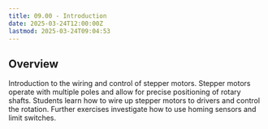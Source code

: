 ```yaml
---
title: 09.00 - Introduction
date: 2025-03-24T12:00:00Z
lastmod: 2025-03-24T09:04:53
---
```


## Overview

Introduction to the wiring and control of stepper motors. Stepper motors operate with multiple poles and allow for precise positioning of rotary shafts. Students learn how to wire up stepper motors to drivers and control the rotation. Further exercises investigate how to use homing sensors and limit switches.
